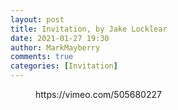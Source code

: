 ```yaml
---
layout: post
title: Invitation, by Jake Locklear
date: 2021-01-27 19:30
author: MarkMayberry
comments: true
categories: [Invitation]
---
```

<!-- wp:embed {"url":"https://vimeo.com/505680227","type":"video","providerNameSlug":"vimeo","responsive":true,"className":"wp-embed-aspect-4-3 wp-has-aspect-ratio"} -->
<figure class="wp-block-embed is-type-video is-provider-vimeo wp-block-embed-vimeo wp-embed-aspect-4-3 wp-has-aspect-ratio"><div class="wp-block-embed__wrapper">
https://vimeo.com/505680227
</div></figure>
<!-- /wp:embed -->
